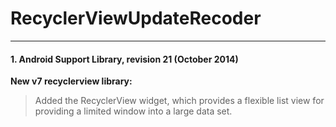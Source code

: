 # RecyclerViewUpdateRecoder
---
#### 1. Android Support Library, revision 21 (October 2014) 
**New v7 recyclerview library:**
> Added the RecyclerView widget, which provides a flexible list view for providing a limited window into a large data set.


